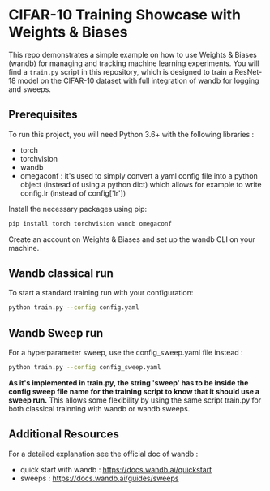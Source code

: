 # CIFAR-10 Training Showcase with Weights & Biases

This repo demonstrates a simple example on how to use Weights & Biases (wandb) for managing and tracking machine learning experiments. You will find a `train.py` script in this repository, which is designed to train a ResNet-18 model on the CIFAR-10 dataset with full integration of wandb for logging and sweeps. 

## Prerequisites

To run this project, you will need Python 3.6+ with the following libraries :
- torch
- torchvision
- wandb
- omegaconf : it's used to simply convert a yaml config file into a python object (instead of using a python dict) which allows for example to write config.lr (instead of config['lr'])

Install the necessary packages using pip:

```bash
pip install torch torchvision wandb omegaconf
```

Create an account on Weights & Biases and set up the wandb CLI on your machine.


## Wandb classical run 

To start a standard training run with your configuration:

```bash
python train.py --config config.yaml
```


## Wandb Sweep run 

For a hyperparameter sweep, use the config_sweep.yaml file instead :

```bash
python train.py --config config_sweep.yaml
```
**As it's implemented in train.py, the string 'sweep' has to be inside the config sweep file name for the training script to know that it should use a sweep run.** This allows some flexibility by using the same script train.py for both classical trainning with wandb or wandb sweeps.


## Additional Resources
For a detailed explanation see the official doc of wandb :
* quick start with wandb : https://docs.wandb.ai/quickstart
* sweeps : https://docs.wandb.ai/guides/sweeps


